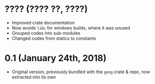 # ???? (???? ??, ????)

 * Improved crate documentation
 * Now avoids `libc` for windows builds, where it was unused
 * Grouped codes into sub-modules
 * Changed codes from statics to constants

# 0.1 (January 24th, 2018)

 * Original version, previously bundled with the `gong` crate & repo, now extracted into its own
